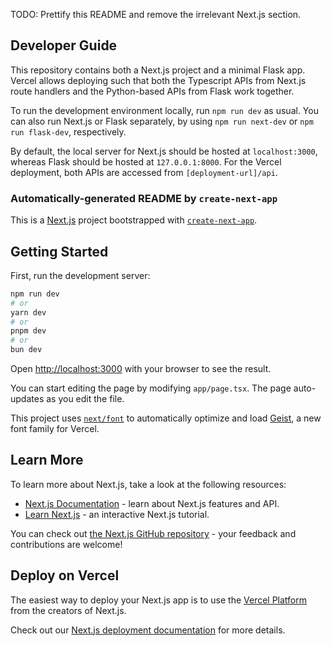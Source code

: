TODO: Prettify this README and remove the irrelevant Next.js section.

## Developer Guide

This repository contains both a Next.js project and a minimal Flask app. Vercel allows deploying such that both the Typescript APIs from Next.js route handlers and the Python-based APIs from Flask work together.

To run the development environment locally, run `npm run dev` as usual. You can also run Next.js or Flask separately, by using `npm run next-dev` or `npm run flask-dev`, respectively.

By default, the local server for Next.js should be hosted at `localhost:3000`, whereas Flask should be hosted at `127.0.0.1:8000`. For the Vercel deployment, both APIs are accessed from `[deployment-url]/api`.

### Automatically-generated README by `create-next-app`

This is a [Next.js](https://nextjs.org) project bootstrapped with [`create-next-app`](https://nextjs.org/docs/app/api-reference/cli/create-next-app).

## Getting Started

First, run the development server:

```bash
npm run dev
# or
yarn dev
# or
pnpm dev
# or
bun dev
```

Open [http://localhost:3000](http://localhost:3000) with your browser to see the result.

You can start editing the page by modifying `app/page.tsx`. The page auto-updates as you edit the file.

This project uses [`next/font`](https://nextjs.org/docs/app/building-your-application/optimizing/fonts) to automatically optimize and load [Geist](https://vercel.com/font), a new font family for Vercel.

## Learn More

To learn more about Next.js, take a look at the following resources:

- [Next.js Documentation](https://nextjs.org/docs) - learn about Next.js features and API.
- [Learn Next.js](https://nextjs.org/learn) - an interactive Next.js tutorial.

You can check out [the Next.js GitHub repository](https://github.com/vercel/next.js) - your feedback and contributions are welcome!

## Deploy on Vercel

The easiest way to deploy your Next.js app is to use the [Vercel Platform](https://vercel.com/new?utm_medium=default-template&filter=next.js&utm_source=create-next-app&utm_campaign=create-next-app-readme) from the creators of Next.js.

Check out our [Next.js deployment documentation](https://nextjs.org/docs/app/building-your-application/deploying) for more details.
